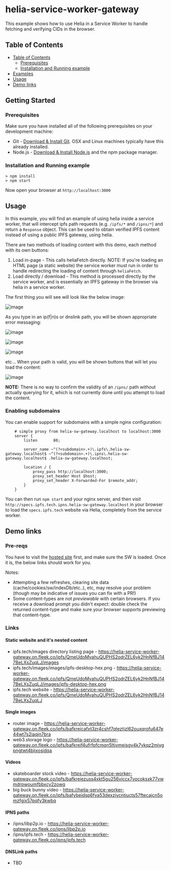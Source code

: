# helia-service-worker-gateway

This example shows how to use Helia in a Service Worker to handle fetching and verifying CIDs in the browser.

## Table of Contents

- [Table of Contents](#table-of-contents)
  - [Prerequisites](#prerequisites)
  - [Installation and Running example](#installation-and-running-example)
- [Examples](#examples)
- [Usage](#usage)
- [Demo links](#demo-links)

## Getting Started

### Prerequisites

Make sure you have installed all of the following prerequisites on your development machine:

- Git - [Download & Install Git](https://git-scm.com/downloads). OSX and Linux machines typically have this already installed.
- Node.js - [Download & Install Node.js](https://nodejs.org/en/download/) and the npm package manager.

### Installation and Running example

```console
> npm install
> npm start
```

Now open your browser at `http://localhost:3000`

## Usage

In this example, you will find an example of using helia inside a service worker, that will intercept ipfs path requests (e.g. `/ipfs/*` and `/ipns/*`) and return a `Response` object. This can be used to obtain verified IPFS content instead of using a public IPFS gateway, using helia.

There are two methods of loading content with this demo, each method with its own buttons:

1. Load in-page - This calls heliaFetch directly. NOTE: If you're loading an HTML page (a static website) the service worker must run in order to handle redirecting the loading of content through `heliaFetch`.
2. Load directly / download - This method is processed directly by the service worker, and is essentially an IPFS gateway in the browser via helia in a service worker.

The first thing you will see will look like the below image:

![image](https://user-images.githubusercontent.com/1173416/230510195-ec5dfa8c-fe91-4ecd-b534-caaabf83e11d.png)

As you type in an ip(f|n)s or dnslink path, you will be shown appropriate error messaging:

![image](https://user-images.githubusercontent.com/1173416/230510280-373be0a1-b65b-482b-a41b-9c4a561afe83.png)

![image](https://user-images.githubusercontent.com/1173416/230510324-87139b46-d240-4688-9f27-b75191dce6d1.png)

![image](https://user-images.githubusercontent.com/1173416/230510358-1e380be1-30f6-4426-855f-b0dfc83d2aa3.png)

etc... When your path is valid, you will be shown buttons that will let you load the content:

![image](https://user-images.githubusercontent.com/1173416/230510425-774e2b4e-d1d1-4d95-a651-4c8300360b76.png)


**NOTE:** There is no way to confirm the validity of an `/ipns/` path without actually querying for it, which is not currently done until you attempt to load the content.

### Enabling subdomains

You can enable support for subdomains with a simple nginx configuration:

```nginx
    # simple proxy from helia-sw-gateway.localhost to localhost:3000
    server {
        listen       80;

        server_name ~^(?<subdomain>.+)\.ipfs\.helia-sw-gateway.localhost$ ~^(?<subdomain>.+)\.ipns\.helia-sw-gateway.localhost$ .helia-sw-gateway.localhost;

        location / {
            proxy_pass http://localhost:3000;
            proxy_set_header Host $host;
            proxy_set_header X-Forwarded-For $remote_addr;
        }
    }
```

You can then run `npm start` and your nginx server, and then visit `http://specs.ipfs.tech.ipns.helia-sw-gateway.localhost` in your browser to load the `specs.ipfs.tech` website via Helia, completely from the service worker.

## Demo links

### Pre-reqs

You have to visit the [hosted site](https://helia-service-worker-gateway.on.fleek.co/) first, and make sure the SW is loaded. Once it is, the below links should work for you.

Notes:
* Attempting a few refreshes, clearing site data (cache/cookies/sw/indexDb/etc..), etc, may resolve your problem (though may be indicative of issues you can fix with a PR!)
* Some content-types are not *previewable* with certain browsers. If you receive a download prompt you didn't expect: double check the returned content-type and make sure your browser supports previewing that content-type.

### Links

#### Static website and it's nested content

* ipfs.tech/images directory listing page - https://helia-service-worker-gateway.on.fleek.co/ipfs/QmeUdoMyahuQUPHS2odrZEL6yk2HnNfBJ147BeLXsZuqLJ/images
* ipfs.tech/images/images/ipfs-desktop-hex.png - https://helia-service-worker-gateway.on.fleek.co/ipfs/QmeUdoMyahuQUPHS2odrZEL6yk2HnNfBJ147BeLXsZuqLJ/images/ipfs-desktop-hex.png
* ipfs.tech website - https://helia-service-worker-gateway.on.fleek.co/ipfs/QmeUdoMyahuQUPHS2odrZEL6yk2HnNfBJ147BeLXsZuqLJ

#### Single images

* router image - https://helia-service-worker-gateway.on.fleek.co/ipfs/bafkreicafxt3zr4cshf7qteztjzl62ouxqrofu647e44wt7s2iaqjn7bra
* web3.storage logo - https://helia-service-worker-gateway.on.fleek.co/ipfs/bafkreif4ufrfpfcmqn5ltjvmeisgv4k7ykqz2mjygpngtwt4bijxosidqa

#### Videos

* skateboarder stock video - https://helia-service-worker-gateway.on.fleek.co/ipfs/bafkreiezuss4xkt5gu256vjccx7vocoksxk77vwmdrpwoumfbbxcy2zowq
* big buck bunny video - https://helia-service-worker-gateway.on.fleek.co/ipfs/bafybeidsp6fva53dexzjycntiucts57ftecajcn5omzfgjx57pqfy3kwbq

#### IPNS paths

* /ipns/libp2p.io - https://helia-service-worker-gateway.on.fleek.co/ipns/libp2p.io
* /ipns/ipfs.tech - https://helia-service-worker-gateway.on.fleek.co/ipns/ipfs.tech

#### DNSLink paths

* TBD

